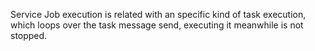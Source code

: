 Service Job execution is related with an specific kind of task execution, which loops over the task message send, executing it meanwhile is not stopped. 